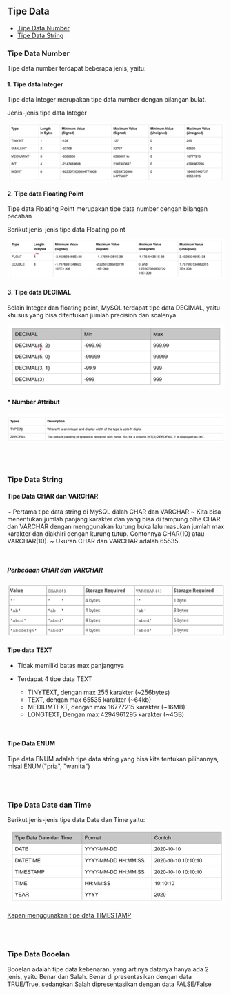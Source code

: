 ## Tipe Data

- [Tipe Data Number ](#tipe-data-number)
- [Tipe Data String ](#tipe-data-string)

### Tipe Data Number

Tipe data number terdapat beberapa jenis, yaitu:

#### 1. Tipe data Integer

Tipe data Integer merupakan tipe data number dengan bilangan bulat.

Jenis-jenis tipe data Integer

<img src="../images/Tipe-data-number-integer.png">

<br>

#### 2. Tipe data Floating Point

Tipe data Floating Point merupakan tipe data number dengan bilangan pecahan

Berikut jenis-jenis tipe data Floating point

<img src="../images/Tipe-data-floating-point.png">

<br>

#### 3. Tipe data DECIMAL

Selain Integer dan floating point, MySQL terdapat tipe data DECIMAL, yaitu khusus yang bisa ditentukan jumlah precision dan scalenya.

<img src="../images/Tipe-data-Decimal.png">

<br>

#### \* Number Attribut

<img src="../images/Number-Attr.png">

<br><br>

### Tipe Data String

#### Tipe Data CHAR dan VARCHAR

~ Pertama tipe data string di MySQL dalah CHAR dan VARCHAR
~ Kita bisa menentukan jumlah panjang karakter dan yang bisa di tampung olhe CHAR dan VARCHAR dengan menggunakan kurung buka lalu masukan jumlah max karakter dan diakhiri dengan kurung tutup.
Contohnya CHAR(10) atau VARCHAR(10).
~ Ukuran CHAR dan VARCHAR adalah 65535

<br>

##### Perbedaan CHAR dan VARCHAR

<img src="../images/perbedaan-CHAR-dan-VARCHAR.png">

<br>

#### Tipe data TEXT

- Tidak memiliki batas max panjangnya
- Terdapat 4 tipe data TEXT

  - TINYTEXT, dengan max 255 karakter (~256bytes)
  - TEXT, dengan max 65535 karakter (~64kb)
  - MEDIUMTEXT, dengan max 16777215 karakter (~16MB)
  - LONGTEXT, Dengan max 4294961295 karakter (~4GB)

<br>

#### Tipe Data ENUM

Tipe data ENUM adalah tipe data string yang bisa kita tentukan pilihannya, misal ENUM("pria", "wanita")

<br><br>

### Tipe Data Date dan Time

Berikut jenis-jenis tipe data Date dan Time yaitu:

<img src="../images/Jenis-tipe-data-date-dan-time.png">

<br>

[Kapan menggunakan tipe data TIMESTAMP](https://stackoverflow.com/questions/409286/should-i-use-the-datetime-or-timestamp-data-type-in-mysql)

<br><br>

### Tipe Data Booelan

Booelan adalah tipe data kebenaran, yang artinya datanya hanya ada 2 jenis, yaitu Benar dan Salah. Benar di presentasikan dengan data TRUE/True, sedangkan Salah dipresentasikan dengan data FALSE/False
